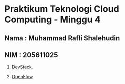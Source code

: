 Praktikum Teknologi Cloud Computing - Minggu 4
=====================

Nama : Muhammad Rafli Shalehudin
--------
NIM : 205611025
--------

1. [DevStack](https://github.com/muhraflesh/tekn-cloud-computing/blob/main/minggu-04/devstack.md).

2. [OpenFlow](https://github.com/muhraflesh/tekn-cloud-computing/blob/main/minggu-04/openflow.md).

